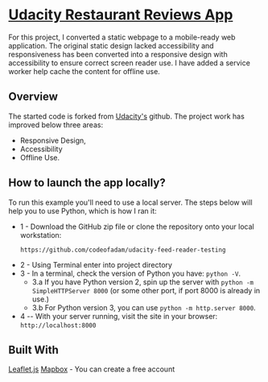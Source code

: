 # [Udacity Restaurant Reviews App](https://github.com/udacity/mws-restaurant-stage-1)

For this project, I converted a static webpage to a mobile-ready web application. The original static design lacked accessibility and responsiveness has been converted into a responsive design with accessibility to ensure correct screen reader use. I have added a service worker help cache the content for offline use. 

## Overview

The started code is forked from [Udacity's](https://github.com/udacity/mws-restaurant-stage-1) github.
The project work has improved below three areas:
- Responsive Design,
- Accessibility
- Offline Use.

## How to launch the app locally?
To run this example you'll need to use a local server. The steps below will help you to use Python, which is how I ran it:

* 1 - Download the GitHub zip file or clone the repository onto your local workstation:
    ```
    https://github.com/codeofadam/udacity-feed-reader-testing
    ```
* 2 - Using Terminal enter into project directory
* 3 - In a terminal, check the version of Python you have: `python -V`.
	- 3.a If you have Python version 2, spin up the server with `python -m SimpleHTTPServer 8000` (or some other port, if port 8000 is already in use.)
	- 3.b For Python version 3, you can use `python -m http.server 8000`.
* 4 -- With your server running, visit the site in your browser: `http://localhost:8000`

## Built With
[Leaflet.js](https://leafletjs.com)
[Mapbox](https://www.mapbox.com/) - You can create a free account

